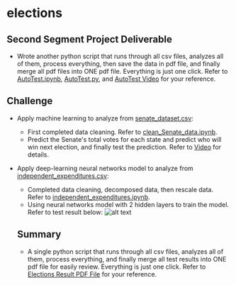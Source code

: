 # elections
## Second Segment Project Deliverable
- Wrote another python script that runs through all csv files, analyzes all of them, process everything, then save the data in pdf file, and finally merge all pdf files into ONE pdf file. Everything is just one click. Refer to [AutoTest.ipynb](../hiep/AutoTest.ipynb), [AutoTest.py](../hiep/AutoTest.py), and [AutoTest Video](../hiep/AutoTest.m4v) for your reference.

## Challenge
- Apply machine learning to analyze from [senate_dataset.csv](../hiep/Resources/senate_dataset.csv):
  - First completed data cleaning. Refer to [clean_Senate_data.ipynb](../hiep/clean_Senate_data.ipynb).
  - Predict the Senate's total votes for each state and predict who will win next election, and finally test the prediction. Refer to [Video](../hiep/Senate_Prediction.m4v) for details.
- Apply deep-learning neural networks model to analyze from [independent_expenditures.csv](../hiep/Resources/independent_expenditures_2004-2020.csv.zip):
  - Completed data cleaning, decomposed data, then rescale data. Refer to [independent_expenditures.ipynb](../hiep/independent_expenditures.ipynb).
  - Using neural networks model with 2 hidden layers to train the model. Refer to test result below:
  ![alt text](../hiep/independent_expenditures_2020.png) 
  
  ## Summary
  - A single python script that runs through all csv files, analyzes all of them, process everything, and finally merge all test results into ONE pdf file for easily review. Everything is just one click. Refer to [Elections Result PDF File](../hiep/Results_Elections.pdf) for your reference.
